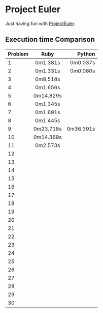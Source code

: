 # Project Euler

Just having fun with [ProjectEuler](https://projecteuler.net)


## Execution time Comparison

| Problem  | Ruby       | Python     |
| ---------|:----------:|-----------:|
| 1        | 0m1.381s   | 0m0.037s   |
| 2        | 0m1.331s   | 0m0.080s   |
| 3        | 0m8.518s   |            |
| 4        | 0m1.656s   |            |
| 5        | 0m14.829s  |            |
| 6        | 0m1.345s   |            |
| 7        | 0m1.691s   |            |
| 8        | 0m1.445s   |            |
| 9        | 0m23.718s  | 0m36.391s  |
| 10       | 0m14.369s  |            |
| 11       | 0m2.573s   |            |
| 12       |            |            |
| 13       |            |            |
| 14       |            |            |
| 15       |            |            |
| 16       |            |            |
| 17       |            |            |
| 18       |            |            |
| 19       |            |            |
| 20       |            |            |
| 21       |            |            |
| 22       |            |            |
| 23       |            |            |
| 24       |            |            |
| 25       |            |            |
| 26       |            |            |
| 27       |            |            |
| 28       |            |            |
| 29       |            |            |
| 30       |            |            |
